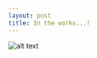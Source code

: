 ```yaml
---
layout: post
title: In the works...!
---
```


![alt text](https://github.com/redredwine3/redredwine3.github.io/tree/master/images/image2.png)
